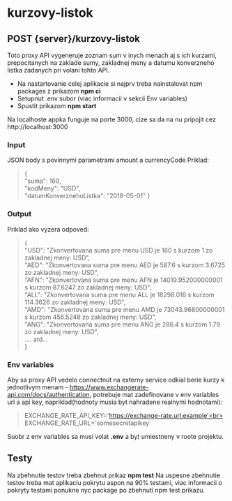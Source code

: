 # kurzovy-listok

## POST {server}/kurzovy-listok

Toto proxy API vygeneruje zoznam sum v inych menach aj s ich kurzami, prepocitanych na zaklade sumy, zakladnej meny a datumu konverzneho listka zadanych pri volani tohto API.

- Na nastartovanie celej aplikacie si najprv treba nainstalovat npm packages z prikazom **npm ci**
- Setupnut .env subor (viac informacii v sekcii Env variables)
- Spustit prikazom **npm start**

Na localhoste appka funguje na porte 3000, cize sa da na nu pripojit cez http://localhost:3000

### Input

JSON body s povinnymi parametrami amount a currencyCode
Priklad:

> {<br>
> "suma": 160,<br>
> "kodMeny": "USD",<br>
> "datumKonverznehoListka": "2018-05-01"
> }

### Output

Priklad ako vyzera odpoved:

> {<br>
> "USD": "Zkonvertovana suma pre menu USD je 160 s kurzom 1 zo zakladnej meny: USD",<br>
> "AED": "Zkonvertovana suma pre menu AED je 587.6 s kurzom 3.6725 zo zakladnej meny: USD",<br>
> "AFN": "Zkonvertovana suma pre menu AFN je 14019.952000000001 s kurzom 87.6247 zo zakladnej meny: USD",<br>
> "ALL": "Zkonvertovana suma pre menu ALL je 18298.016 s kurzom 114.3626 zo zakladnej meny: USD",<br>
> "AMD": "Zkonvertovana suma pre menu AMD je 73043.96800000001 s kurzom 456.5248 zo zakladnej meny: USD",<br>
> "ANG": "Zkonvertovana suma pre menu ANG je 286.4 s kurzom 1.79 zo zakladnej meny: USD",<br>
> .... atd...<br>
> }

### Env variables

Aby sa proxy API vedelo connectnut na externy service odkial berie kurzy k jednotlivym menam - https://www.exchangerate-api.com/docs/authentication, potrebuje mat zadefinovane v env variables url a api key, napriklad(hodnoty musia byt nahradene realnymi hodnotami):

> EXCHANGE_RATE_API_KEY='https://exchange-rate.url.example'<br>
> EXCHANGE_RATE_URL='somesecretapikey'

Suobr z env variables sa musi volat **.env** a byt umiestneny v roote projektu.

## Testy

Na zbehnutie testov treba zbehnut prikaz **npm test**
Na uspesne zbehnutie testov treba mat aplikaciu pokrytu aspon na 90% testami, viac informacii o pokryty testami ponukne nyc package po zbehnuti npm test prikazu.
